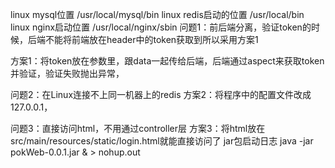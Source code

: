 linux mysql位置
/usr/local/mysql/bin
linux redis启动的位置
/usr/local/bin
linux nginx启动位置
/usr/local/nginx/sbin
问题1：前后端分离，验证token的时候，后端不能将前端放在header中的token获取到所以采用方案1

方案1：将token放在参数里，跟data一起传给后端，后端通过aspect来获取token并验证，验证失败抛出异常， 

问题2：在Linux连接不上同一机器上的redis
方案2：将程序中的配置文件改成127.0.0.1，

问题3：直接访问html，不用通过controller层
方案3：将html放在 src/main/resources/static/login.html就能直接访问了
jar包启动日志 java -jar pokWeb-0.0.1.jar & > nohup.out
